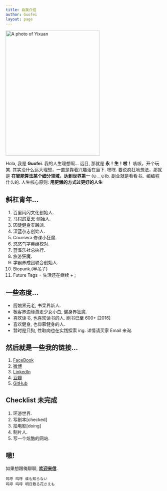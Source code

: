 ```yaml
---
title: 自我介绍
author: Guofei
layout: page
---
```


  <img width="300" height="400" alt="A photo of Yixuan" src="http://i.imgur.com/Sus27p8.jpg">

Hola, 我是 __Guofei__. 我的人生理想啊... 远目, 那就是 __永！生！啦！__ 咳咳，开个玩笑. 其实没什么远大理想，一直是靠着兴趣活在当下. 嘿嘿. 要说疯狂地想法，那就是 __在智能算法某个细分领域，达到世界第一__ (⊙﹏⊙)b.  副业就是看看书、编编程什么的. 人生核心原则: __用更懒的方式过更好的人生__

## 斜杠青年…

1. 百里闪闪文化创始人.
2. [马村的夏天][1] 创始人.
3. 囚徒健身实践派.
4. 深蓝杂志创始人.
5. Coursera 修课小狂魔.
6. 悠悠鸟字幕组校对.
7. 蓝溪乐社总执行.
8. 旅游狂魔.
9. 学霸养成团联合创始人.
10. Biopunk.(半吊子)
11. Future Tags = 生活还在继续 + ;

## 一些态度…
  * 厨娘界元老, 书呆界新人.
  * 极客界边缘游走少女小白, 健身界狂魔.
  * 喜欢读书, 也喜欢读书的人. 刷书已至 600+ [2016]
  * 喜欢健身, 也仰慕健身的人.
  * 暂时是只狗, 性取向也在实践探索 ing. 详情请买家 Email 来询.


## 然后就是一些我的链接...

1. [FaceBook][2]
2. [微博][3]
3. [LinkedIn][4]
4. [豆瓣][5]
5. [GitHub][6]


## Checklist 未完成
1. 环游世界.
2. 写剧本[checked]
3. 拍电影[doing]
4. 制片人.
3. 写一个炫酷的网站.


## 嗷!

如果想跟俺聊聊, __[欢迎来信][7]__.


	呜呼 呜呼 谁も知らない
	呜呼 呜呼 明日散る花さえも

[1]:	http://www.macundexiatian.com
[2]:	https://www.facebook.com/liyixuan5402
[3]:	http://weibo.com/liyixuan5402
[4]:	https://cn.linkedin.com/in/liyixuan5402
[5]:	http://www.douban.com/people/woaixiaoyao5402/
[6]:	https://github.com/guofei9987
[7]:	mailto:guofei@foxmail.com
